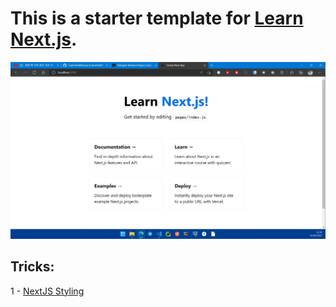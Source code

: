 # This is a starter template for [Learn Next.js](https://nextjs.org/learn).

![localhost](https://github.com/CarlosViniMSouza/nextjs-blog-template/blob/main/nextjs-blog/public/images/localhost.jpg)

## Tricks:

1 - [NextJS Styling](https://nextjs.org/docs/basic-features/built-in-css-support)
